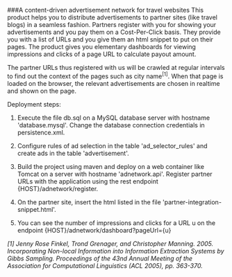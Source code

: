 ###A content-driven advertisement network for travel websites
This product helps you to distribute advertisements to partner sites (like travel blogs) in a seamless fashion. Partners register with you for showing your advertisements and you pay them on a Cost-Per-Click basis. They provide you with a list of URLs and you give them an html snippet to put on their pages. The product gives you elementary dashboards for viewing impressions and clicks of a page URL to calculate payout amount. 


The partner URLs thus registered with us will be crawled at regular intervals to find out the context of the pages such as city name<sup>[1]</sup>. When that page is loaded on the browser, the relevant advertisements are chosen in realtime and shown on the page.

Deployment steps:

1. Execute the file db.sql on a MySQL database server with hostname 'database.mysql'. Change the database connection credentials in persistence.xml.

2. Configure rules of ad selection in the table 'ad_selector_rules' and create ads in the table 'advertisement'.
 
3. Build the project using maven and deploy on a web container like Tomcat on a server with hostname 'adnetwork.api'. Register partner URLs with the application using the rest endpoint {HOST}/adnetwork/register. 

4. On the partner site, insert the html listed in the file 'partner-integration-snippet.html'.

5. You can see the number of impressions and clicks for a URL u on the endpoint {HOST}/adnetwork/dashboard?pageUrl={u}

_[1] Jenny Rose Finkel, Trond Grenager, and Christopher Manning. 2005. Incorporating Non-local Information into Information Extraction Systems by Gibbs Sampling. Proceedings of the 43nd Annual Meeting of the Association for Computational Linguistics (ACL 2005), pp. 363-370._
